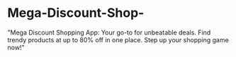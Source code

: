 # Mega-Discount-Shop-
"Mega Discount  Shopping App: Your go-to for unbeatable deals. Find trendy products at up to 80% off in one place. Step up your shopping game now!"
